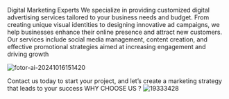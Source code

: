 Digital Marketing Experts
‏We specialize in providing customized digital advertising services tailored to your business needs and budget. From creating unique visual identities to designing innovative ad campaigns, we help businesses enhance their online presence and attract new customers. Our services include social media management, content creation, and effective promotional strategies aimed at increasing  engagement and driving growth

![fotor-ai-20241016151420](https://github.com/user-attachments/assets/2b78fd25-9c0d-47ee-8dce-3a3819162d7a)

Contact us today to start your project, and let’s create a marketing strategy that leads to your success
WHY CHOOSE US ?
![19333428](https://github.com/user-attachments/assets/27771b11-bf4f-4d02-8afc-fbd02c45376a)
